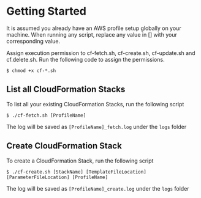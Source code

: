 # Getting Started
It is assumed you already have an AWS profile setup globally on your machine. When running any script, replace any value in [] with your corresponding value.

Assign execution permission to cf-fetch.sh, cf-create.sh, cf-update.sh and cf.delete.sh. Run the following code to assign the permissions.

```
$ chmod +x cf-*.sh
```

## List all CloudFormation Stacks

To list all your existing CloudFormation Stacks, run the following script

```
$ ./cf-fetch.sh [ProfileName]
```

The log will be saved as ``[ProfileName]_fetch.log`` under the ``logs`` folder

## Create CloudFormation Stack

To create a CloudFormation Stack, run the following script

```
$ ./cf-create.sh [StackName] [TemplateFileLocation] [ParameterFileLocation] [ProfileName]
```

The log will be saved as ``[ProfileName]_create.log`` under the ``logs`` folder

